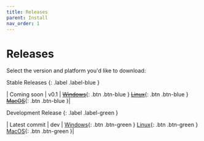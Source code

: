 ```yaml
---
title: Releases
parent: Install
nav_order: 1
---
```

# Releases

Select the version and platform you'd like to download:

Stable Releases
{: .label .label-blue }

| Coming soon | v0.1 | [~~Windows~~](){: .btn .btn-blue } [~~Linux~~](){: .btn .btn-blue } [~~MacOS~~](){: .btn .btn-blue }|

Development Release
{: .label .label-green }

| Latest commit | dev | [Windows](https://github.com/mne-tools/mne-cpp/releases/download/dev_build/mne-cpp-windows-x86_64.zip){: .btn .btn-green } [Linux](https://github.com/mne-tools/mne-cpp/releases/download/dev_build/mne-cpp-linux-x86_64.tar.gz){: .btn .btn-green } [MacOS](https://github.com/mne-tools/mne-cpp/releases/download/dev_build/mne-cpp-macos-x86_64.tar.gz){: .btn .btn-green }|
